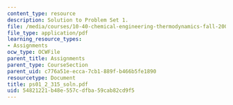 ```yaml
---
content_type: resource
description: Solution to Problem Set 1.
file: /media/courses/10-40-chemical-engineering-thermodynamics-fall-2003/54821221b48e557cdfba59cab82cd9f5_ps01_2_315_soln.pdf
file_type: application/pdf
learning_resource_types:
- Assignments
ocw_type: OCWFile
parent_title: Assignments
parent_type: CourseSection
parent_uid: c776a51e-ecca-7cb1-889f-b466b5fe1890
resourcetype: Document
title: ps01_2_315_soln.pdf
uid: 54821221-b48e-557c-dfba-59cab82cd9f5
---
```

